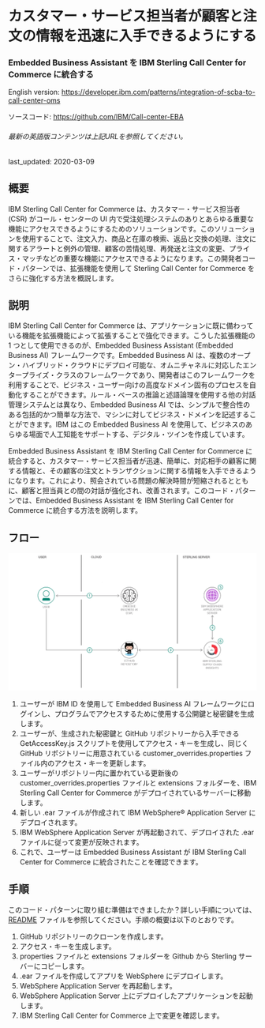 # カスタマー・サービス担当者が顧客と注文の情報を迅速に入手できるようにする

### Embedded Business Assistant を IBM Sterling Call Center for Commerce に統合する

English version: https://developer.ibm.com/patterns/integration-of-scba-to-call-center-oms
  
ソースコード: https://github.com/IBM/Call-center-EBA

###### 最新の英語版コンテンツは上記URLを参照してください。
last_updated: 2020-03-09

 ## 概要

IBM Sterling Call Center for Commerce は、カスタマー・サービス担当者 (CSR) がコール・センターの UI 内で受注処理システムのありとあらゆる重要な機能にアクセスできるようにするためのソリューションです。このソリューションを使用することで、注文入力、商品と在庫の検索、返品と交換の処理、注文に関するアラートと例外の管理、顧客の苦情処理、再発送と注文の変更、プライス・マッチなどの重要な機能にアクセスできるようになります。この開発者コード・パターンでは、拡張機能を使用して Sterling Call Center for Commerce をさらに強化する方法を概説します。

## 説明

IBM Sterling Call Center for Commerce は、アプリケーションに既に備わっている機能を拡張機能によって拡張することで強化できます。こうした拡張機能の 1 つとして使用できるのが、Embedded Business Assistant (Embedded Business AI) フレームワークです。Embedded Business AI は、複数のオープン・ハイブリッド・クラウドにデプロイ可能な、オムニチャネルに対応したエンタープライズ・クラスのフレームワークであり、開発者はこのフレームワークを利用することで、ビジネス・ユーザー向けの高度なドメイン固有のプロセスを自動化することができます。ルール・ベースの推論と述語論理を使用する他の対話管理システムとは異なり、Embedded Business AI では、シンプルで整合性のある包括的かつ簡単な方法で、マシンに対してビジネス・ドメインを記述することができます。IBM はこの Embedded Business AI を使用して、ビジネスのあらゆる場面で人工知能をサポートする、デジタル・ツインを作成しています。

Embedded Business Assistant を IBM Sterling Call Center for Commerce に統合すると、カスタマー・サービス担当者が迅速、簡単に、対応相手の顧客に関する情報と、その顧客の注文とトランザクションに関する情報を入手できるようになります。これにより、照会されている問題の解決時間が短縮されるとともに、顧客と担当員との間の対話が強化され、改善されます。このコード・パターンでは、Embedded Business Assistant を IBM Sterling Call Center for Commerce に統合する方法を説明します。

## フロー

![フロー](./images/flow.png)

1. ユーザーが IBM ID を使用して Embedded Business AI フレームワークにログインし、プログラムでアクセスするために使用する公開鍵と秘密鍵を生成します。
1. ユーザーが、生成された秘密鍵と GitHub リポジトリーから入手できる GetAccessKey.js スクリプトを使用してアクセス・キーを生成し、同じく GitHub リポジトリーに用意されている customer_overrides.properties ファイル内のアクセス・キーを更新します。
1. ユーザーがリポジトリー内に置かれている更新後の customer_overrides.properties ファイルと extensions フォルダーを、IBM Sterling Call Center for Commerce がデプロイされているサーバーに移動します。
1. 新しい .ear ファイルが作成されて IBM WebSphere&reg; Application Server にデプロイされます。
1. IBM WebSphere Application Server が再起動されて、デプロイされた .ear ファイルに従って変更が反映されます。
1. これで、ユーザーは Embedded Business Assistant が IBM Sterling Call Center for Commerce に統合されたことを確認できます。

## 手順

このコード・パターンに取り組む準備はできましたか？詳しい手順については、[README](https://github.com/IBM/Call-center-EBA/blob/master/README.md) ファイルを参照してください。手順の概要は以下のとおりです。

1. GitHub リポジトリーのクローンを作成します。
1. アクセス・キーを生成します。
1. properties ファイルと extensions フォルダーを Github から Sterling サーバーにコピーします。
1. .ear ファイルを作成してアプリを WebSphere にデプロイします。
1. WebSphere Application Server を再起動します。
1. WebSphere Application Server 上にデプロイしたアプリケーションを起動します。
1. IBM Sterling Call Center for Commerce 上で変更を確認します。
